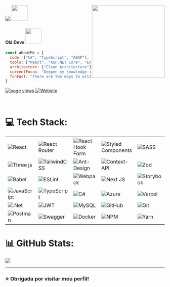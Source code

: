  

<p align="left">
  <img src="https://readme-typing-svg.herokuapp.com?lines=Full+Stack+Web+Developer&left=true&width=300"></a>
  <img src="https://media2.giphy.com/media/QssGEmpkyEOhBCb7e1/giphy.gif?cid=ecf05e47a0n3gi1bfqntqmob8g9aid1oyj2wr3ds3mg700bl&rid=giphy.gif" width="50px" height="50px">
  <img align='right' src="https://media.giphy.com/media/WUlplcMpOCEmTGBtBW/giphy.gif" width="230">
</p>
<h4> Olá Devs <img src="https://media.giphy.com/media/mGcNjsfWAjY5AEZNw6/giphy.gif" width="50"></h2>

</p>

```javascript
const aboutMe = {
  code: ["C#", "TypeScript", "ABAP"],
  tools: ["React", "ASP.NET Core", "Entity Framework Core", "Styled-Components"],
  architecture: ["Clean Architecture"],
  currentFocus: "Deepen my knowledge in clean architecture and component composition design",
  funFact: "There are two ways to write error-free programs; only the third works"
}


```

<p align="left">
  <a href="https://github.com/maraMoreir">
    <img src="https://komarev.com/ghpvc/?username=maraMoreir" alt="page views" />
  </a>
  <a href="https://my-portifolio-zcea-d635h0g40-maramoreirs-projects.vercel.app/">
    <img alt="Website" src="https://img.shields.io/website?url=https://my-portifolio-zcea-d635h0g40-maramoreirs-projects.vercel.app/">
  </a>
</p>
<br>

# 💻 Tech Stack:
<table>
  <tr>
    <td><img src="https://img.shields.io/badge/react-%2320232a.svg?style=for-the-badge&logo=react&logoColor=%2361DAFB" alt="React"/></td>
    <td><img src="https://img.shields.io/badge/React_Router-CA4245?style=for-the-badge&logo=react-router&logoColor=white" alt="React Router"/></td>
    <td><img src="https://img.shields.io/badge/React%20Hook%20Form-%23EC5990.svg?style=for-the-badge&logo=reacthookform&logoColor=white" alt="React Hook Form"/></td>
    <td><img src="https://img.shields.io/badge/styled--components-DB7093?style=for-the-badge&logo=styled-components&logoColor=white" alt="Styled Components"/></td>
    <td><img src="https://img.shields.io/badge/SASS-hotpink.svg?style=for-the-badge&logo=SASS&logoColor=white" alt="SASS"/></td>
  </tr>
  <tr>
    <td><img src="https://img.shields.io/badge/threejs-black?style=for-the-badge&logo=three.js&logoColor=white" alt="Three js"/></td>
    <td><img src="https://img.shields.io/badge/tailwindcss-%2338B2AC.svg?style=for-the-badge&logo=tailwind-css&logoColor=white" alt="TailwindCSS"/></td>
    <td><img src="https://img.shields.io/badge/-AntDesign-%230170FE?style=for-the-badge&logo=ant-design&logoColor=white" alt="Ant-Design"/></td>
    <td><img src="https://img.shields.io/badge/Context--Api-000000?style=for-the-badge&logo=react" alt="Context-API"/></td>
    <td><img src="https://img.shields.io/badge/zod-%233068b7.svg?style=for-the-badge&logo=zod&logoColor=white" alt="Zod"/></td>
  </tr>
  <tr>
    <td><img src="https://img.shields.io/badge/Babel-F9DC3e?style=for-the-badge&logo=babel&logoColor=black" alt="Babel"/></td>
    <td><img src="https://img.shields.io/badge/ESLint-4B3263?style=for-the-badge&logo=eslint&logoColor=white" alt="ESLint"/></td>
    <td><img src="https://img.shields.io/badge/webpack-%238DD6F9.svg?style=for-the-badge&logo=webpack&logoColor=black" alt="Webpack"/></td>
    <td><img src="https://img.shields.io/badge/Next-black?style=for-the-badge&logo=next.js&logoColor=white" alt="Next JS"/></td>
    <td><img src="https://img.shields.io/badge/-Storybook-FF4785?style=for-the-badge&logo=storybook&logoColor=white" alt="Storybook"/></td>
  </tr>
  <tr>
    <td><img src="https://img.shields.io/badge/javascript-%23323330.svg?style=for-the-badge&logo=javascript&logoColor=%23F7DF1E" alt="JavaScript"/></td>
    <td><img src="https://img.shields.io/badge/typescript-%23007ACC.svg?style=for-the-badge&logo=typescript&logoColor=white" alt="TypeScript"/></td>
    <td><img src="https://img.shields.io/badge/c%23-%23239120.svg?style=for-the-badge&logo=csharp&logoColor=white" alt="C#"/></td>
    <td><img src="https://img.shields.io/badge/azure-%230072C6.svg?style=for-the-badge&logo=microsoftazure&logoColor=white" alt="Azure"/></td>
    <td><img src="https://img.shields.io/badge/vercel-%23000000.svg?style=for-the-badge&logo=vercel&logoColor=white" alt="Vercel"/></td>
  </tr>
  <tr>
    <td><img src="https://img.shields.io/badge/.NET-5C2D91?style=for-the-badge&logo=.net&logoColor=white" alt=".Net"/></td>
    <td><img src="https://img.shields.io/badge/JWT-black?style=for-the-badge&logo=JSON%20web%20tokens" alt="JWT"/></td>
    <td><img src="https://img.shields.io/badge/mysql-4479A1.svg?style=for-the-badge&logo=mysql&logoColor=white" alt="MySQL"/></td>
    <td><img src="https://img.shields.io/badge/github-%23121011.svg?style=for-the-badge&logo=github&logoColor=white" alt="GitHub"/></td>
       <td><img src="https://img.shields.io/badge/git-%23F05033.svg?style=for-the-badge&logo=git&logoColor=white" alt="Git"/></td>

  </tr>
  <tr>
    <td><img src="https://img.shields.io/badge/Postman-FF6C37?style=for-the-badge&logo=postman&logoColor=white" alt="Postman"/></td>
    <td><img src="https://img.shields.io/badge/-Swagger-%23Clojure?style=for-the-badge&logo=swagger&logoColor=white" alt="Swagger"/></td>
    <td><img src="https://img.shields.io/badge/docker-%230db7ed.svg?style=for-the-badge&logo=docker&logoColor=white" alt="Docker"/></td>
    <td><img src="https://img.shields.io/badge/NPM-%23CB3837.svg?style=for-the-badge&logo=npm&logoColor=white" alt="NPM"/></td>
    <td><img src="https://img.shields.io/badge/yarn-%232C8EBB.svg?style=for-the-badge&logo=yarn&logoColor=white" alt="Yarn"/></td>

  </tr>
  <tr>
  </tr>
</table>



# 📊 GitHub Stats:

![](https://github-readme-stats.vercel.app/api/top-langs/?username=maraMoreir&theme=darcula&hide_border=true&include_all_commits=false&count_private=false&layout=compact)

---
 ### ⭐️ Obrigada por visitar meu perfil!
